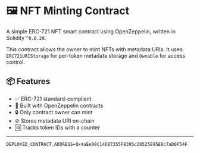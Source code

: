 # 🖼️ NFT Minting Contract

A simple ERC-721 NFT smart contract using OpenZeppelin, written in Solidity `^0.8.20`.

This contract allows the owner to mint NFTs with metadata URIs. It uses `ERC721URIStorage` for per-token metadata storage and `Ownable` for access control.

## 📦 Features

- ✅ ERC-721 standard-compliant
- 🧠 Built with OpenZeppelin contracts
- 🔒 Only contract owner can mint
- 🌐 Stores metadata URI on-chain
- 🆔 Tracks token IDs with a counter

---

```env
DEPLOYED_CONTRACT_ADDRESS=0x4aEe98C14D87355F8395c20525E95E8c7aD0F54F
